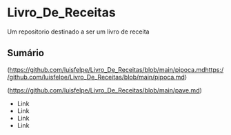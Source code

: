 # Livro_De_Receitas
Um repositorio destinado a ser um livro de receita
## Sumário
 (https://github.com/luisfelpe/Livro_De_Receitas/blob/main/pipoca.mdhttps://github.com/luisfelpe/Livro_De_Receitas/blob/main/pipoca.md)
 
  (https://github.com/luisfelpe/Livro_De_Receitas/blob/main/pave.md)
- Link
- Link
- Link
- Link
